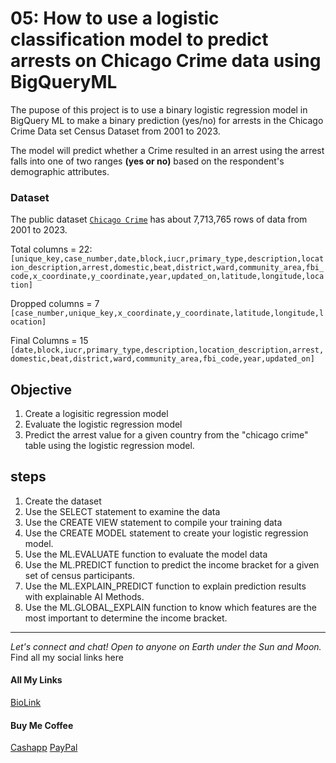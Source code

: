 # 05: How to use a logistic classification model to predict arrests on Chicago Crime data using  BigQueryML

The pupose of this project is to use a binary logistic regression model in BigQuery ML to make a binary prediction (yes/no) for arrests in the Chicago Crime Data set Census Dataset from 2001 to 2023.

The model will predict whether a Crime resulted in an arrest using  the arrest falls into one of two ranges **(yes or no)** based on the respondent's demographic attributes.

### Dataset
The public dataset [`Chicago Crime`](https://cloud.google.com/bigquery?sq=1057666841514:f29282e50d984f96a6fa3395aa080abf&_ga=2.187413480.-1379782407.1673021064&project=paulkamau&ws=!1m4!1m3!3m2!1s1057666841514!2schicago_crime) has about 7,713,765 rows of data from 2001 to 2023. 

Total columns = 22: 
`[unique_key,case_number,date,block,iucr,primary_type,description,location_description,arrest,domestic,beat,district,ward,community_area,fbi_code,x_coordinate,y_coordinate,year,updated_on,latitude,longitude,location]`

Dropped columns = 7
`[case_number,unique_key,x_coordinate,y_coordinate,latitude,longitude,location]`

Final Columns = 15 
`[date,block,iucr,primary_type,description,location_description,arrest,domestic,beat,district,ward,community_area,fbi_code,year,updated_on]`

## Objective 
1. Create a logisitic regression model 
1. Evaluate the logistic regression model 
1. Predict the arrest value for a given country from the "chicago crime" table using the logistic regression model. 

## steps
1. Create the dataset 
1. Use the SELECT statement to examine the data 
1. Use the CREATE VIEW statement to compile your training data
1. Use the CREATE MODEL statement to create your logistic regression model. 
1. Use the ML.EVALUATE function to evaluate the model data
1. Use the ML.PREDICT function to predict the income bracket for a given set of census participants.
1. Use the ML.EXPLAIN_PREDICT function to explain prediction results with explainable AI Methods. 
1. Use the ML.GLOBAL_EXPLAIN function to know which features are the most important to determine the income bracket. 


--------------------------------------------------------------------------------
_Let's connect and chat! Open to anyone on Earth under the Sun and Moon._
Find all my social links here

#### All My Links
[BioLink](https://bio.link/paulkamau)


#### Buy Me Coffee
[Cashapp](https://bio.link/paulkamau)
[PayPal](https://paypal.me/paulkamau)
